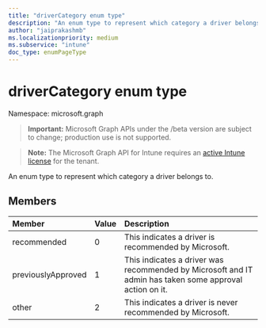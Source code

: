 ```yaml
---
title: "driverCategory enum type"
description: "An enum type to represent which category a driver belongs to."
author: "jaiprakashmb"
ms.localizationpriority: medium
ms.subservice: "intune"
doc_type: enumPageType
---
```


# driverCategory enum type

Namespace: microsoft.graph
> **Important:** Microsoft Graph APIs under the /beta version are subject to change; production use is not supported.

> **Note:** The Microsoft Graph API for Intune requires an [active Intune license](https://go.microsoft.com/fwlink/?linkid=839381) for the tenant.


An enum type to represent which category a driver belongs to.

## Members
|Member|Value|Description|
|:---|:---|:---|
|recommended|0|This indicates a driver is recommended by Microsoft.|
|previouslyApproved|1|This indicates a driver was recommended by Microsoft and IT admin has taken some approval action on it.|
|other|2|This indicates a driver is never recommended by Microsoft.|
